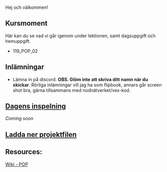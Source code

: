 Hej och välkommen!

## Kursmoment
Här kan du se vad vi går igenom under lektionen, samt dagsuppgift och hemuppgift.

* 119_POP_02

## Inlämningar

- Lämna in på discord. **OBS. Glöm inte att skriva ditt namn när du skickar**. Rörliga inlämningar vill jag ha som flipbook, annars går screen shot bra, gärna tillsammans med nodnätverket/vex-kod.

## [Dagens inspelning](-)

*Coming soon*

## <a id="raw-url" target="_blank" href="https://raw.githubusercontent.com/Studio-Konkret/Technical-Direction/master/Nackademin/DAG_06/Dag6.hiplc">Ladda ner projektfilen</a>


## Resources:
[Wiki - POP](https://github.com/Studio-Konkret/Technical-Direction/wiki/POP)
